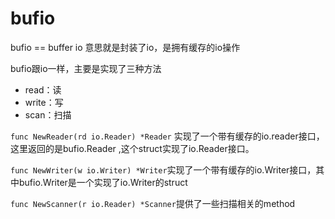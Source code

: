 # bufio

bufio == buffer  io 意思就是封装了io，是拥有缓存的io操作

bufio跟io一样，主要是实现了三种方法
- read：读
- write：写
- scan：扫描

`func NewReader(rd io.Reader) *Reader` 实现了一个带有缓存的io.reader接口，这里返回的是bufio.Reader ,这个struct实现了io.Reader接口。

`func NewWriter(w io.Writer) *Writer`实现了一个带有缓存的io.Writer接口，其中bufio.Writer是一个实现了io.Writer的struct

`func NewScanner(r io.Reader) *Scanner`提供了一些扫描相关的method